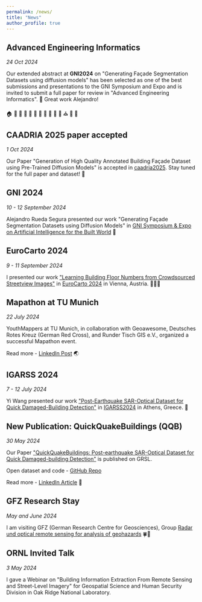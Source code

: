 ```yaml
---
permalink: /news/
title: "News"
author_profile: true
---
```

## Advanced Engineering Informatics 

*24 Oct 2024* 

Our extended abstract at **GNI2024** on "Generating Façade Segmentation Datasets using diffusion models" has been selected as one of the best submissions and presentations to the GNI Symposium and Expo and is invited to submit a full paper for review in "Advanced Engineering Informatics". 🎉 Great work Alejandro!

🏠 🏡 🏫 🏢 🏣 🏥 🏦 🏪 🏩 🏨 💒 ⛪ 🏬 🏤 

## CAADRIA 2025 paper accepted 

*1 Oct 2024*

Our Paper "Generation of High Quality Annotated Building Façade Dataset using Pre-Trained Diffusion Models" is accepted in [caadria2025](https://www.caadria2025.org/). Stay tuned for the full paper and dataset! 🎉

## GNI 2024

*10 - 12 September 2024*

Alejandro Rueda Segura presented our work "Generating Façade Segmentation Datasets using Diffusion Models" in [GNI Symposium & Expo on Artificial Intelligence for the Built World](https://events.gni.tum.de/ai-symposium-2024/) 👏


## EuroCarto 2024

*9 - 11 September 2024*

I presented our work ["Learning Building Floor Numbers from Crowdsourced Streetview Images"](https://ica-abs.copernicus.org/articles/7/171/2024/ica-abs-7-171-2024.pdf) in [EuroCarto 2024](https://eurocarto2024.org/) in Vienna, Austria. 🏡🏢🌇

## Mapathon at TU Munich

*22 July 2024* 

YouthMappers at TU Munich, in collaboration with Geoawesome, Deutsches Rotes Kreuz (German Red Cross), and Runder Tisch GIS e.V., organized a successful Mapathon event.

Read more - [LinkedIn Post](https://www.linkedin.com/posts/sun-yao_mapathon-rundertischgis-mapathon-activity-7221555238619475968-hOOr/) 🌏

## IGARSS 2024

*7 - 12 July 2024*

Yi Wang presented our work ["Post-Earthquake SAR-Optical Dataset for Quick Damaged-Building Detection"](https://ieeexplore.ieee.org/abstract/document/10641601) in [IGARSS2024](https://www.2024.ieeeigarss.org/) in Athens, Greece. 👏

## New Publication: QuickQuakeBuildings (QQB) 

*30 May 2024* 

Our Paper ["QuickQuakeBuildings: Post-earthquake SAR-Optical Dataset for Quick Damaged-building Detection"](https://ieeexplore.ieee.org/document/10542156) is published on GRSL. 

Open dataset and code - [GitHub Repo](https://github.com/ya0-sun/PostEQ-SARopt-BuildingDamage)

Read more - [LinkedIn Article](https://www.linkedin.com/pulse/introducing-quickquakebuildings-new-dataset-rapid-building-yao-sun-md0jf/?trackingId=MZvK1YHxnl4raeZQ8cuqGg%3D%3D) 🚀


## GFZ Research Stay

*May and June 2024* 

I am visiting GFZ (German Research Centre for Geosciences), Group [Radar und optical remote sensing for analysis of geohazards](https://www.gfz-potsdam.de/en/section/remote-sensing-and-geoinformatics/topics/radar-and-optical-remote-sensing-for-geohazards) 🍀🌟

## ORNL Invited Talk 

*3 May 2024*

I gave a Webinar on "Building Information Extraction From Remote Sensing and Street-Level Imagery" for Geospatial Science and Human Security Division in Oak Ridge National Laboratory. 
